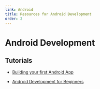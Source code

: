 ```yaml
---
link: Android
title: Resources for Android Development
order: 2
---
```

Android Development
===================
Tutorials
---------
* [Building your first Android App](https://developer.android.com/training/basics/firstapp/index.html?hl=cn)

* [Android Development for Beginners](https://www.youtube.com/playlist?list=PLGLfVvz_LVvSKgnFm8-6Fz1cd6zt_KxTC)

